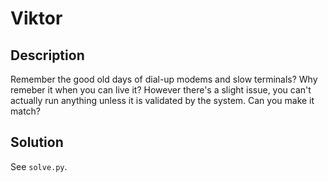 # Viktor

## Description
Remember the good old days of dial-up modems and slow terminals?
Why remeber it when you can live it?
However there's a slight issue, you can't actually run anything unless it is validated by the system.
Can you make it match?

## Solution
See `solve.py`.
